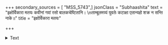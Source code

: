 +++
secondary_sources = [ "MSS_5743",]
jsonClass = "Subhaashita"
text = "इक्षोर्विकारा मतयः कवीनां गवां रसो बालकचेष्टितानि।  \nताम्बूलमग्र्यं युवतेः कटाक्षा एतान्यहो शक्र न सन्ति नाके॥"
title = "इक्षोर्विकारा मतयः"

+++

<details><summary>Text</summary>

इक्षोर्विकारा मतयः कवीनां गवां रसो बालकचेष्टितानि।  
ताम्बूलमग्र्यं युवतेः कटाक्षा एतान्यहो शक्र न सन्ति नाके॥
</details>
